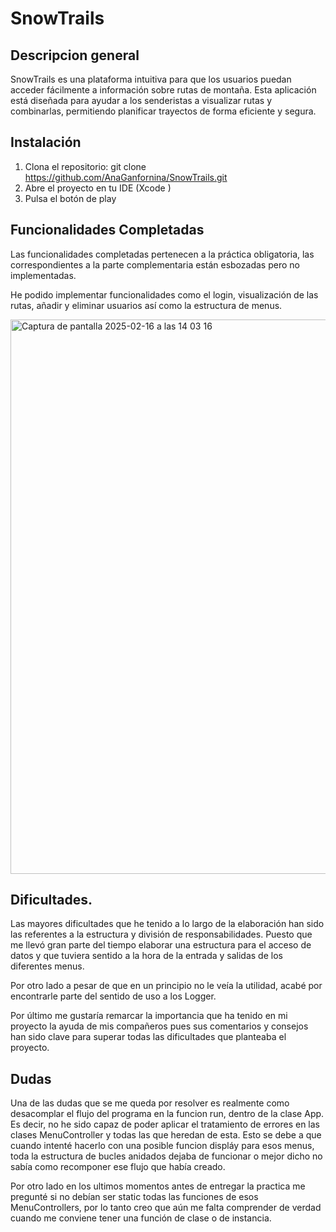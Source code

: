 # SnowTrails

## Descripcion general
SnowTrails es una plataforma intuitiva para que los usuarios puedan acceder fácilmente a información sobre rutas de montaña. Esta aplicación está diseñada para ayudar a los senderistas a visualizar rutas y combinarlas, permitiendo planificar trayectos de forma eficiente y segura.

## Instalación
1. Clona el repositorio: git clone https://github.com/AnaGanfornina/SnowTrails.git
2. Abre el proyecto en tu IDE (Xcode )
3. Pulsa el botón de play

## Funcionalidades Completadas

Las funcionalidades completadas pertenecen a la práctica obligatoria, las correspondientes a la parte complementaria están esbozadas pero no implementadas. 

He podido implementar funcionalidades como el login,  visualización de las rutas, añadir y eliminar usuarios  así como la estructura de menus.

<img width="887" alt="Captura de pantalla 2025-02-16 a las 14 03 16" src="https://github.com/user-attachments/assets/5c7681c4-090b-4cc8-9b70-45593bcbd731" />



## Dificultades.

Las mayores dificultades que he tenido a lo largo de la elaboración han sido las referentes a la estructura y división de responsabilidades. Puesto que me llevó gran parte del tiempo elaborar una estructura para el acceso de datos y que tuviera sentido a la hora de la entrada y salidas de los diferentes menus.

Por otro lado a pesar de que en un principio  no le veía la utilidad, acabé por encontrarle parte del sentido de uso a los Logger.

Por último me gustaría remarcar la importancia que ha tenido en mi proyecto la ayuda de mis compañeros pues sus comentarios y consejos han sido clave para superar todas las dificultades que planteaba el proyecto.

## Dudas

Una de las dudas que se me queda por resolver es realmente como desacomplar el flujo del programa en la funcion run, dentro de la clase App. Es decir, no he sido capaz de poder aplicar el tratamiento de errores en las clases MenuController y todas las que heredan de esta. Esto se debe a que cuando intenté hacerlo con una posible funcion displáy para esos menus, toda la estructura de bucles anidados dejaba de funcionar o mejor dicho no sabía como recomponer ese flujo que había creado.

Por otro lado en los ultimos momentos antes de entregar la practica me pregunté si no debían ser static todas las funciones de esos MenuControllers, por lo tanto creo que aún me falta comprender de verdad cuando me conviene tener una función de clase o de instancia.
